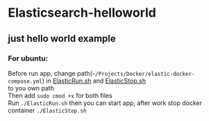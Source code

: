 # Elasticsearch-helloworld
## just hello world example
### For ubuntu:
Before run app, change path(```~/Projects/Docker/elastic-docker-compose.yml```) in [ElasticRun.sh](ElasticRun.sh) and [ElasticStop.sh](ElasticStop.sh) 
<br> to you own path <br>
Then add ``` sudo cmod +x ``` for both files
<br>
Run  ```./ElasticRun.sh``` then you can start app, after work stop docker container ```./ElasticStop.sh```
